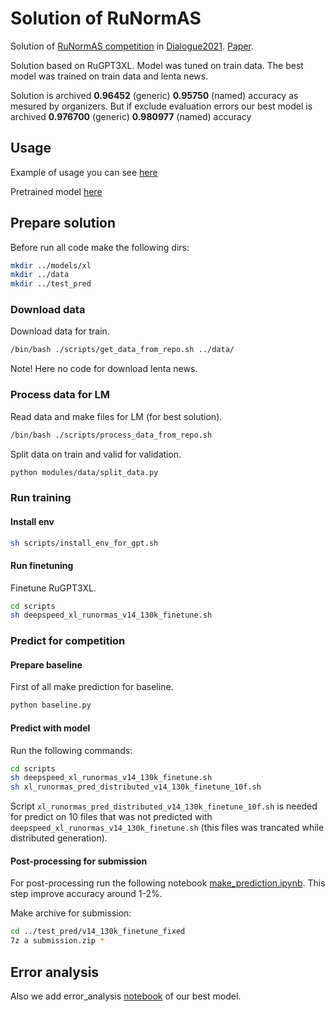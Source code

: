 # Solution of RuNormAS
Solution of [RuNormAS competition](https://github.com/dialogue-evaluation/RuNormAS) in [Dialogue2021](http://www.dialog-21.ru/evaluation/). [Paper](https://www.dialog-21.ru/media/5505/emelyanovaplusetal148.pdf).

Solution based on RuGPT3XL. Model was tuned on train data. The best model was trained on train data and lenta news.

Solution is archived **0.96452** (generic)	**0.95750** (named) accuracy as mesured by organizers. But if exclude evaluation errors our best model is archived **0.976700** (generic)	**0.980977** (named) accuracy
## Usage
Example of usage you can see [here](Usage.ipynb)

Pretrained model [here](https://disk.yandex.ru/d/g5bVLObqtKCxcA)
## Prepare solution
Before run all code make the following dirs:
```bash
mkdir ../models/xl
mkdir ../data
mkdir ../test_pred
```
### Download data
Download data for train.
```bash
/bin/bash ./scripts/get_data_from_repo.sh ../data/
```
Note! Here no code for download lenta news.

### Process data for LM
Read data and make files for LM (for best solution).
```bash
/bin/bash ./scripts/process_data_from_repo.sh
```

Split data on train and valid for validation.

```bash
python modules/data/split_data.py
```

### Run training
#### Install env

```bash
sh scripts/install_env_for_gpt.sh
```

#### Run finetuning
Finetune RuGPT3XL.

```bash
cd scripts
sh deepspeed_xl_runormas_v14_130k_finetune.sh
```

### Predict for competition
#### Prepare baseline
First of all make prediction for baseline.

```bash
python baseline.py
```

#### Predict with model
Run the following commands:

```bash
cd scripts
sh deepspeed_xl_runormas_v14_130k_finetune.sh
sh xl_runormas_pred_distributed_v14_130k_finetune_10f.sh
```

Script `xl_runormas_pred_distributed_v14_130k_finetune_10f.sh` is needed for predict on 10 files that was not predicted with `deepspeed_xl_runormas_v14_130k_finetune.sh` (this files was trancated while distributed generation).

#### Post-processing for submission
For post-processing run the following notebook [make_prediction.ipynb](make_prediction.ipynb). This step improve accuracy around 1-2%.

Make archive for submission:

```bash
cd ../test_pred/v14_130k_finetune_fixed
7z a submission.zip *
```

## Error analysis
Also we add error_analysis [notebook](error_analysis.ipynb) of our best model.
